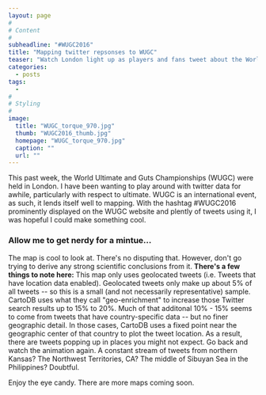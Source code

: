 ```yaml
---
layout: page
#
# Content
#
subheadline: "#WUGC2016"
title: "Mapping twitter repsonses to WUGC"
teaser: "Watch London light up as players and fans tweet about the World Ultimate & Guts Championships"
categories:
  - posts
tags:
  - 
#
# Styling
#
image:
  title: "WUGC_torque_970.jpg"
  thumb: "WUGC2016_thumb.jpg"
  homepage: "WUGC_torque_970.jpg"
  caption: ""
  url: ""
---
```




 [1]: #
 [2]: #
 [3]: #
 [4]: #
 [5]: #
 [6]: #
 [7]: #
 [8]: #
 [9]: #
 [10]: #

This past week, the World Ultimate and Guts Championships (WUGC) were held in London. I have been wanting to play around with twitter data for awhile, particularly with respect to ultimate. WUGC is an international event, as such, it lends itself well to mapping. With the hashtag #WUGC2016 prominently displayed on the WUGC website and plently of tweets using it, I was hopeful I could make something cool.

### Allow me to get nerdy for a mintue... 
The map is cool to look at. There's no disputing that. However, don't go trying to derive any strong scientific conclusions from it. **There's a few things to note here:** This map only uses geolocated tweets (i.e. Tweets that have location data enabled). Geolocated tweets only make up about 5% of all tweets -- so this is a small (and not necessarily representative) sample. CartoDB uses what they call "geo-enrichment" to increase those Twitter search results up to 15% to 20%. Much of that additonal 10% - 15% seems to come from tweets that have country-specific data -- but no finer geographic detail. In those cases, CartoDB uses a fixed point near the geographic center of that country to plot the tweet location. As a result, there are tweets popping up in places you might not expect. Go back and watch the animation again. A constant stream of tweets from northern Kansas? The Northwest Territories, CA? The middle of Sibuyan Sea in the Philippines? Doubtful.  

Enjoy the eye candy. There are more maps coming soon.
